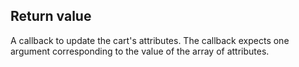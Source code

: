 ## Return value

A callback to update the cart's attributes. The callback expects one argument corresponding to the value of the array of attributes.
